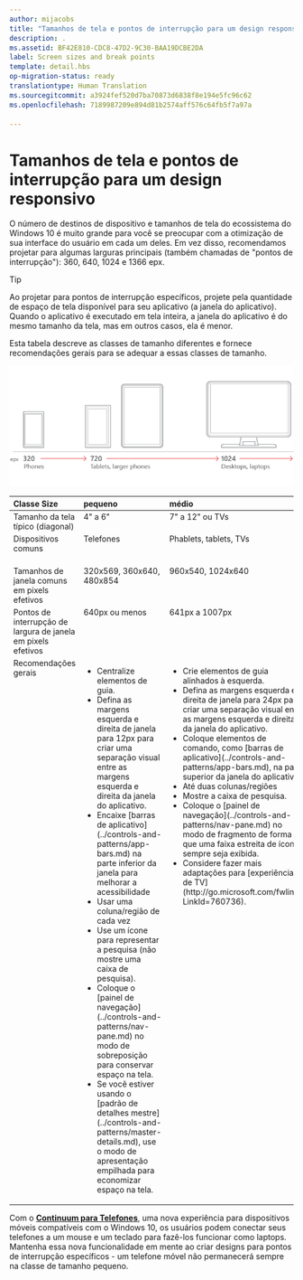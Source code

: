 ```yaml
---
author: mijacobs
title: "Tamanhos de tela e pontos de interrupção para um design responsivo"
description: .
ms.assetid: BF42E810-CDC8-47D2-9C30-BAA19DCBE2DA
label: Screen sizes and break points
template: detail.hbs
op-migration-status: ready
translationtype: Human Translation
ms.sourcegitcommit: a3924fef520d7ba70873d6838f8e194e5fc96c62
ms.openlocfilehash: 7189987209e894d81b2574aff576c64fb5f7a97a

---
```


#  <a name="screen-sizes-and-break-points-for-responsive-design"></a>Tamanhos de tela e pontos de interrupção para um design responsivo

<link rel="stylesheet" href="https://az835927.vo.msecnd.net/sites/uwp/Resources/css/custom.css">

O número de destinos de dispositivo e tamanhos de tela do ecossistema do Windows 10 é muito grande para você se preocupar com a otimização de sua interface do usuário em cada um deles. Em vez disso, recomendamos projetar para algumas larguras principais (também chamadas de "pontos de interrupção"): 360, 640, 1024 e 1366 epx.

> [!TIP]
> Ao projetar para pontos de interrupção específicos, projete pela quantidade de espaço de tela disponível para seu aplicativo (a janela do aplicativo). Quando o aplicativo é executado em tela inteira, a janela do aplicativo é do mesmo tamanho da tela, mas em outros casos, ela é menor.
 

Esta tabela descreve as classes de tamanho diferentes e fornece recomendações gerais para se adequar a essas classes de tamanho.

![pontos de interrupção do design responsivo](images/rsp-design/rspd-breakpoints.png)

<table>
<colgroup>
<col width="25%" />
<col width="25%" />
<col width="25%" />
<col width="25%" />
</colgroup>
<thead>
<tr class="header">
<th align="left">Classe Size</th>
<th align="left">pequeno</th>
<th align="left">médio</th>
<th align="left">grande</th>
</tr>
</thead>
<tbody>
<tr class="odd">
<td style="vertical-align:top;">Tamanho da tela típico (diagonal)</td>
<td style="vertical-align:top;">4&quot; a 6&quot;</td>
<td style="vertical-align:top;">7&quot; a 12&quot; ou TVs</td>
<td style="vertical-align:top;">13&quot; e maior</td>
</tr>
<tr class="even">
<td style="vertical-align:top;">Dispositivos comuns</td>
<td style="vertical-align:top;">Telefones</td>
<td style="vertical-align:top;">Phablets, tablets, TVs</td>
<td style="vertical-align:top;">Computadores, laptops, Surface Hubs</td>
</tr>
<tr class="odd">
<td style="vertical-align:top;">Tamanhos de janela comuns em pixels efetivos</td>
<td style="vertical-align:top;">320x569, 360x640, 480x854</td>
<td style="vertical-align:top;">960x540, 1024x640</td>
<td style="vertical-align:top;">1366x768, 1920x1080</td>
</tr>
<tr class="even">
<td style="vertical-align:top;">Pontos de interrupção de largura de janela em pixels efetivos</td>
<td style="vertical-align:top;">640px ou menos</td>
<td style="vertical-align:top;">641px a 1007px</td>
<td style="vertical-align:top;">1008px ou mais</td>
</tr>
<tr class="odd">
<td style="vertical-align:top;">Recomendações gerais</td>
<td style="vertical-align:top;"><ul>
<li>Centralize elementos de guia.</li>
<li>Defina as margens esquerda e direita de janela para 12px para criar uma separação visual entre as margens esquerda e direita da janela do aplicativo.</li>
<li>Encaixe [barras de aplicativo](../controls-and-patterns/app-bars.md) na parte inferior da janela para melhorar a acessibilidade</li>
<li>Usar uma coluna/região de cada vez</li>
<li>Use um ícone para representar a pesquisa (não mostre uma caixa de pesquisa).</li>
<li>Coloque o [painel de navegação](../controls-and-patterns/nav-pane.md) no modo de sobreposição para conservar espaço na tela.</li>
<li>Se você estiver usando o [padrão de detalhes mestre](../controls-and-patterns/master-details.md), use o modo de apresentação empilhada para economizar espaço na tela.</li>
</ul></td>
<td style="vertical-align:top;"><ul>
<li>Crie elementos de guia alinhados à esquerda.</li>
<li>Defina as margens esquerda e direita de janela para 24px para criar uma separação visual entre as margens esquerda e direita da janela do aplicativo.</li>
<li>Coloque elementos de comando, como [barras de aplicativo](../controls-and-patterns/app-bars.md), na parte superior da janela do aplicativo.</li>
<li>Até duas colunas/regiões</li>
<li>Mostre a caixa de pesquisa.</li>
<li>Coloque o [painel de navegação](../controls-and-patterns/nav-pane.md) no modo de fragmento de forma que uma faixa estreita de ícones sempre seja exibida.</li>
<li>Considere fazer mais adaptações para [experiências de TV](http://go.microsoft.com/fwlink/?LinkId=760736).</li>
</ul></td>
<td style="vertical-align:top;"><ul>
<li>Crie elementos de guia alinhados à esquerda.</li>
<li>Defina as margens esquerda e direita de janela para 24px para criar uma separação visual entre as margens esquerda e direita da janela do aplicativo.</li>
<li>Coloque elementos de comando, como [barras de aplicativo](../controls-and-patterns/app-bars.md), na parte superior da janela do aplicativo.</li>
<li>Até três colunas/regiões</li>
<li>Mostre a caixa de pesquisa.</li>
<li>Coloque o [painel de navegação](../controls-and-patterns/nav-pane.md) no modo encaixado para que ele sempre apareça.</li>
</ul></td>
</tr>
</tbody>
</table>

Com o [**Continuum para Telefones**](http://go.microsoft.com/fwlink/p/?LinkID=699431), uma nova experiência para dispositivos móveis compatíveis com o Windows 10, os usuários podem conectar seus telefones a um mouse e um teclado para fazê-los funcionar como laptops. Mantenha essa nova funcionalidade em mente ao criar designs para pontos de interrupção específicos - um telefone móvel não permanecerá sempre na classe de tamanho pequeno.
 



<!--HONumber=Dec16_HO2-->


